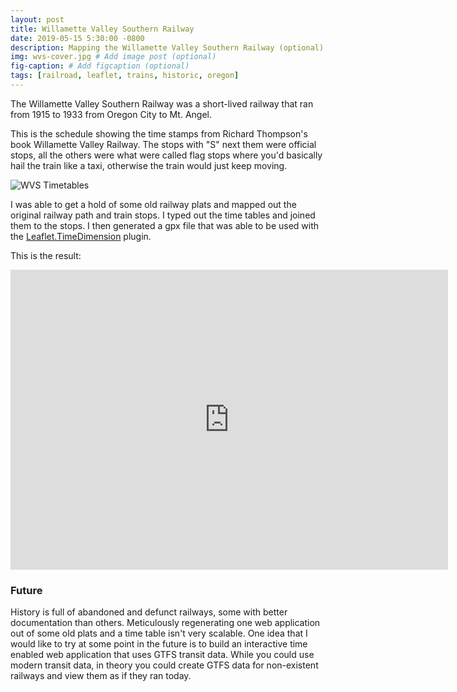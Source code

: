 ```yaml
---
layout: post
title: Willamette Valley Southern Railway
date: 2019-05-15 5:30:00 -0800
description: Mapping the Willamette Valley Southern Railway (optional)
img: wvs-cover.jpg # Add image post (optional)
fig-caption: # Add figcaption (optional)
tags: [railroad, leaflet, trains, historic, oregon]
---
```


The Willamette Valley Southern Railway was a short-lived railway that ran from 1915 to 1933 from Oregon City to Mt. Angel. 

This is the schedule showing the time stamps from Richard Thompson's book Willamette Valley Railway. The stops with "S" next them were official stops, all the others were what were called flag stops where you'd basically hail the train like a taxi, otherwise the train would just keep moving.

![WVS Timetables]({{site.baseurl}}/assets/img/wvs-timetables.jpg)

I was able to get a hold of some old railway plats and mapped out the original railway path and train stops. I typed out the time tables and joined them to the stops. I then generated a gpx file that was able to be used with the [Leaflet.TimeDimension](https://github.com/socib/Leaflet.TimeDimension) plugin. 

This is the result:

<div class="embed-container">
  <iframe
      src="https://anthonyblackham.github.io/wvs/example.html"
      width="700"
      height="480"
      frameborder="0"
      allowfullscreen="">
  </iframe>
</div>

### Future

History is full of abandoned and defunct railways, some with better documentation than others. Meticulously regenerating one web application out of some old plats and a time table isn't very scalable. One idea that I would like to try at some point in the future is to build an interactive time enabled web application that uses GTFS transit data. While you could use modern transit data, in theory you could create GTFS data for non-existent railways and view them as if they ran today. 
